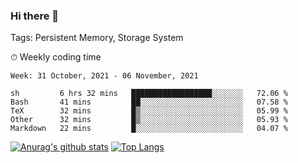 ### Hi there 👋

Tags: Persistent Memory, Storage System

<!--

[![Anurag's github stats](https://github-readme-stats.vercel.app/api?username=wwyf)](https://github.com/anuraghazra/github-readme-stats)

[![Anurag's github stats](https://github-readme-stats.vercel.app/api?username=wwyf&count_private=true)](https://github.com/anuraghazra/github-readme-stats)


[![Top Langs](https://github-readme-stats.vercel.app/api/top-langs/?username=wwyf&count_private=true&&hide=jupyter%20notebook,html)](https://github.com/anuraghazra/github-readme-stats)



-->


⏱ Weekly coding time

<!--START_SECTION:waka-->
```text
Week: 31 October, 2021 - 06 November, 2021

sh         6 hrs 32 mins   ██████████████████░░░░░░░   72.06 % 
Bash       41 mins         ██░░░░░░░░░░░░░░░░░░░░░░░   07.58 % 
TeX        32 mins         █▒░░░░░░░░░░░░░░░░░░░░░░░   05.99 % 
Other      32 mins         █▒░░░░░░░░░░░░░░░░░░░░░░░   05.93 % 
Markdown   22 mins         █░░░░░░░░░░░░░░░░░░░░░░░░   04.07 % 
```
<!--END_SECTION:waka-->



[![Anurag's github stats](https://github-readme-stats.vercel.app/api?username=wwyf&count_private=true&show_icons=true&hide_border=true)](https://github.com/anuraghazra/github-readme-stats) [![Top Langs](https://github-readme-stats.vercel.app/api/top-langs/?username=wwyf&count_private=true&hide=jupyter%20notebook,html,OpenEdge%20ABL&langs_count=10&layout=compact&hide_border=true)](https://github.com/anuraghazra/github-readme-stats)

<!--

[![willianrod's wakatime stats](https://github-readme-stats.vercel.app/api/wakatime?username=wwyf)](https://github.com/anuraghazra/github-readme-stats)


-->
